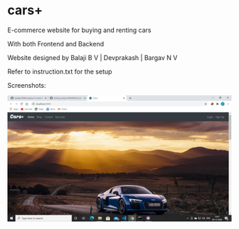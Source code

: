 # cars+
E-commerce website for buying and renting cars

With both Frontend and Backend

Website designed by 
Balaji B V | Devprakash | Bargav N V 

Refer to instruction.txt for the setup

Screenshots:

![](/public/img/screenshots/Screenshot%20(1).png)

